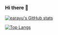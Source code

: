 ### Hi there 👋

<!--
**earayu/earayu** is a ✨ _special_ ✨ repository because its `README.md` (this file) appears on your GitHub profile.

Here are some ideas to get you started:

- 🔭 I’m currently working on ...
- 🌱 I’m currently learning ...
- 👯 I’m looking to collaborate on ...
- 🤔 I’m looking for help with ...
- 💬 Ask me about ...
- 📫 How to reach me: ...
- 😄 Pronouns: ...
- ⚡ Fun fact: ...
-->

[![earayu's GitHub stats](https://github-readme-stats.vercel.app/api?username=earayu&?count_private=true&show_icons=true&show_owner=true)](https://github.com/anuraghazra/github-readme-stats)


[![Top Langs](https://github-readme-stats.vercel.app/api/top-langs/?username=earayu&layout=compact&?hide=javascript,HTML)](https://github.com/anuraghazra/github-readme-stats)
